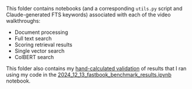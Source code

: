 This folder contains notebooks (and a corresponding `utils.py` script and Claude-generated FTS keywords) associated with each of the video walkthroughs:

- Document processing
- Full text search
- Scoring retrieval results
- Single vector search
- ColBERT search

This folder also contains my [hand-calculated validation](https://github.com/vishalbakshi/fastbook-benchmark/blob/main/examples/2024-12-13-fastbook-benchmark-results-MANUAL%20VALIDATION.xlsx) of results that I ran using my code in the [2024_12_13_fastbook_benchmark_results.ipynb](https://github.com/vishalbakshi/fastbook-benchmark/blob/main/examples/2024_12_13_fastbook_benchmark_results.ipynb) notebook.
